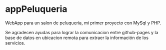 # appPeluqueria
WebApp para un salon de peluquería, mi primer proyecto con MySql y PHP.

Se agradecen ayudas para lograr la comunicacion entre github-pages y la base de datos en ubicacion remota para extraer la información de los servicios.
